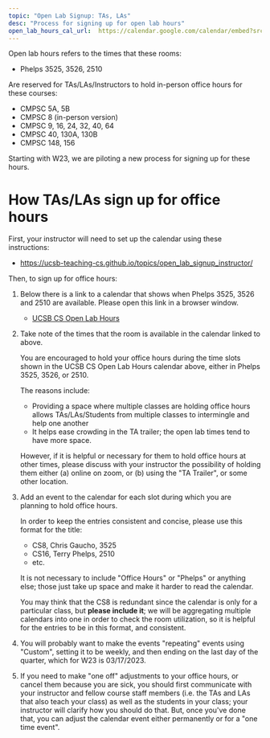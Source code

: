 ```yaml
---
topic: "Open Lab Signup: TAs, LAs"
desc: "Process for signing up for open lab hours"
open_lab_hours_cal_url:  https://calendar.google.com/calendar/embed?src=c_63b5996e60394b6a3b1710ad1332901ffe44a7ee8f577acee5f98eb956dfb5cb%40group.calendar.google.com&ctz=America%2FLos_Angeles
---
```


Open lab hours refers to the times that these rooms:

* Phelps 3525, 3526, 2510

Are reserved for TAs/LAs/Instructors to hold in-person office hours for these courses:

* CMPSC 5A, 5B
* CMPSC 8 (in-person version)
* CMPSC 9, 16, 24, 32, 40, 64
* CMPSC 40, 130A, 130B
* CMPSC 148, 156

Starting with W23, we are piloting a new process for signing up for these hours.

# How TAs/LAs sign up for office hours

First, your instructor will need to set up the calendar using these instructions:

* <https://ucsb-teaching-cs.github.io/topics/open_lab_signup_instructor/>

Then, to sign up for office hours:

1. Below there is a link to a calendar that shows when Phelps 3525, 3526 and 2510 are available.  Please open this link in a browser window.
   * [UCSB CS Open Lab Hours]({{page.open_lab_hours_cal_url}})

2. Take note of the times that the room is available in the calendar linked to above. 
   
   You are encouraged to hold your office hours during the time slots shown in the UCSB CS Open Lab Hours calendar above, either in Phelps 3525, 3526, or 2510.
   
   The reasons include:
   
   * Providing a space where multiple classes are holding office hours allows TAs/LAs/Students from multiple classes to intermingle and help one another
   * It helps ease crowding in the TA trailer; the open lab times tend to have more space.
   
   However, if it is helpful or necessary for them to hold office hours at other times, please discuss with your instructor the possibility of holding
   them either (a) online on zoom, or (b) using the "TA Trailer", or some other location.

3. Add an event to the calendar for each slot during which you are planning to hold office hours. 

   In order to keep the entries consistent and concise, please use this format for the title:

   * CS8, Chris Gaucho, 3525
   * CS16, Terry Phelps, 2510
   * etc.

   It is not necessary to include "Office Hours" or "Phelps" or anything else; those just take up space and make it harder to read the calendar.
   
   You may think that the CS8 is redundant since the calendar is only for a particular class, but **please include it**; we will be aggregating 
   multiple calendars into one in order to check the room utilization, so it is helpful for the entries to be in this format, and consistent.
   
4. You will probably want to make the events "repeating" events using "Custom", setting it to be weekly, and then ending on the last day of the
   quarter, which for W23 is 03/17/2023.
   
5. If you need to make "one off" adjustments to your office hours, or cancel them because you are sick, you should first communicate with your
   instructor and fellow course staff members (i.e. the TAs and LAs that also teach your class) as well as the students in your class; your instructor
   will clarify how you should do that.  But, once you've done that, you can adjust the calendar event either permanently or for a "one time event".
   
   

